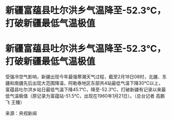 # 新疆富蕴县吐尔洪乡气温降至-52.3℃，打破新疆最低气温极值

# 新疆富蕴县吐尔洪乡气温降至-52.3℃，打破新疆最低气温极值

受强冷空气影响，新疆出现今年最强寒潮天气过程，截至2月18日08时，北疆、东疆和南疆先后出现大范围降温，阿勒泰地区东部共4站最低气温下降30℃以上，富蕴县吐尔洪乡站日最低气温下降45.1℃，降至-52.3℃，打破新疆有记录以来最低气温极值（原记录为富蕴站-51.5℃，出现在1960年1月21日）。（总台记者
高鹏飞 王臻）

来源：央视新闻

